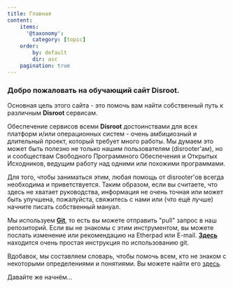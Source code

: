 ```yaml
---
title: Главная
content:
    items:
      '@taxonomy':
        category: [topic]
    order:
        by: default
        dir: asc
    pagination: true
---
```


### Добро пожаловать на обучающий сайт Disroot.

Основная цель этого сайта - это помочь вам найти собственный путь к различным **Disroot** сервисам.

Обеспечение сервисов всеми **Disroot** достоинствами для всех платформ и/или операционных систем - очень амбициозный и длительный проект, который требует много работы. Мы думаем это может быть полезно не только нашим пользователям (disrooter'ам), но и сообществам Свободного Программного Обеспечения и Открытых Исходников, ведущим работу над одними или похожими программами.

Для того, чтобы заниматься этим, любая помощь от disrooter'ов всегда необходима и приветствуется. Таким образом, если вы считаете, что здесь не хватает руководства, информация не очень точная или может быть улучшена, пожалуйста, свяжитесь с нами или (что ещё лучше) начните писать собственный мануал.<br>

Мы используем **[Git](https://en.wikipedia.org/wiki/Git)**, то есть вы можете отправить "pull" запрос в наш репозиторий. Если вы не знакомы с этим инструментом, вы можете послать изменение или рекомендацию на Etherpad или E-mail. [**Здесь**](/contribute/git) находится очень простая инструкция по использованию git.<br>

Вдобавок, мы составляем словарь, чтобы помочь всем, кто не знаком с некоторыми определениями и понятиями. Вы можете найти его [здесь](/glossary).

Давайте же начнём...
